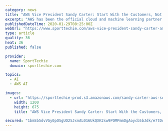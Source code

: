 ```yaml
---
category: news
title: "AWS Vice President Sandy Carter: Start With the Customers, Not the Technology"
excerpt: "AWS has been the official cloud and machine learning partner of the NFL’s Next Gen Stats since 2017, helping the league boost the accuracy and speed of its data collection. In December 2019, Amazon and the NFL announced that they would use data and analytics alongside artificial intelligence and machine learning to build Digital Athlete ..."
publishedDateTime: 2020-01-29T08:25:00Z
webUrl: "https://www.sporttechie.com/aws-vice-president-sandy-carter-amazon-web-services-nflpa-pitch-day"
type: article
quality: 36
heat: 36
published: false

provider:
  name: SportTechie
  domain: sporttechie.com

topics:
  - AI
  - AWS AI

images:
  - url: "https://sporttechie-prod.s3.amazonaws.com/sandy-carter-aws-social.png"
    width: 1200
    height: 675
    title: "AWS Vice President Sandy Carter: Start With the Customers, Not the Technology"

secured: "1bmSb5dvVGy0pOSgUO2SJxnAL016UkQXK2sw9POMPmmDgAoycb5bJdk/e7tDoZUSQBnaQY8NYUqdMLSM7+sjkQKQyJ7Fbsu7YD73ceEXrQe4NmrOIHB52k28Xs8EpfJvu0qKApypx/3xnTmYBrbf9LHF/siw+UVp3zzhe1+OYHGktnI83xtsVGMIG4t1TxBbXCd5SdIhBCgIM+wBtvjlwDa/BrLkKVJDRdmBUP8IRPHc7fpphD5uQAwTR7b1BekJosZ/74F6X7QoKWgTcRG3cDadKEUHFfMDFnUaN+0hWi1WfY8X++9yQ8upWWe5ePKs3dxUnGqTHsMYZedavGE8OBiUhK57n/VNwqLWt44ul5TAdbW1I69T1s2U73DAagsbNxPaU9eNBQ74etmp4UF3hoYdHKsgRgyKEn2yJAQEfFj8F1FvCeGgpaD2W/x2V9WrVSiScGCkfLkccVMIPDNAeBBUBNaLSF7ZW1iauJAEYFY=;hC2aMaed7DEctPMm+Tr5Mw=="
---
```


